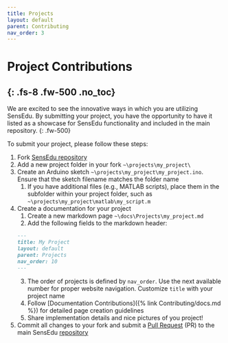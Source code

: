 ```yaml
---
title: Projects
layout: default
parent: Contributing
nav_order: 3
---
```


# Project Contributions
{: .fs-8 .fw-500 .no_toc}
---

We are excited to see the innovative ways in which you are utilizing SensEdu. By submitting your project, you have the opportunity to have it listed as a showcase for SensEdu functionality and included in the main repository.
{: .fw-500}

To submit your project, please follow these steps:
1. Fork [SensEdu repository]
2. Add a new project folder in your fork `~\projects\my_project\`
3. Create an Arduino sketch `~\projects\my_project\my_project.ino`. Ensure that the sketch filename matches the folder name
   1. If you have additional files (e.g., MATLAB scripts), place them in the  subfolder within your project folder, such as `~\projects\my_project\matlab\my_script.m`
4. Create a documentation for your project
   1. Create a new markdown page `~\docs\Projects\my_project.md`
   2. Add the following fields to the markdown header:
   ```md
   ---
   title: My Project
   layout: default
   parent: Projects
   nav_order: 10
   ---
   ```
   3. The order of projects is defined by `nav_order`. Use the next available number for proper website navigation. Customize `title` with your project name
   4. Follow [Documentation Contributions]({% link Contributing/docs.md %}) for detailed page creation guidelines
   5. Share implementation details and nice pictures of you project!
5. Commit all changes to your fork and submit a [Pull Request] (PR) to the main SensEdu [repository]

[repository]: https://github.com/ShiegeChan/SensEdu
[SensEdu repository]: https://github.com/ShiegeChan/SensEdu
[Pull Request]: https://docs.github.com/en/pull-requests/collaborating-with-pull-requests/proposing-changes-to-your-work-with-pull-requests/creating-a-pull-request
